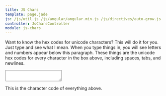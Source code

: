 ```yaml
---
title: JS Chars
template: page.jade
js: /js/util.js /js/angular/angular.min.js /js/directives/auto-grow.js js-chars-controller.js
controller: JsCharsController
module: js-chars
---
```


Want to know the hex codes for unicode characters?  This will do it for you.  Just type and see what I mean.  When you type things in, you will see letters and numbers appear below this paragraph.  These things are the unicode hex codes for every character in the box above, including spaces, tabs, and newlines.

<textarea auto-grow class="wide" ng-model="input"></textarea>

This is the character code of everything above.

<div class="outline" ng-bind="output"></div>
